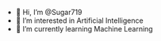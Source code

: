 - 👋 Hi, I’m @Sugar719
- 👀 I’m interested in Artificial Intelligence
- 🌱 I’m currently learning Machine Learning



